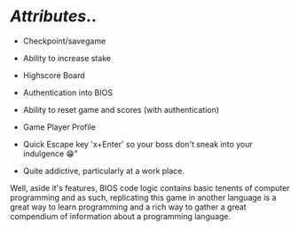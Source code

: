 # *Attributes*..

* Checkpoint/savegame

* Ability to increase stake

* Highscore Board

* Authentication into BIOS

* Ability to reset game and scores (with authentication)

* Game Player Profile 

* Quick Escape key 'x+Enter' so your boss don't sneak into your indulgence 😁"

* Quite addictive, particularly at a work place.

 Well, aside it's features, BIOS code logic contains basic tenents of computer programming and as such, replicating this game in another language is a great way to learn programming and a rich way to gather a great compendium of information about a programming language.
